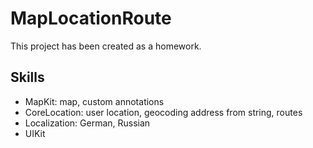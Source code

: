 # MapLocationRoute

This project has been created as a homework.

## Skills

* MapKit: map, custom annotations
* CoreLocation: user location, geocoding address from string, routes
* Localization: German, Russian
* UIKit
